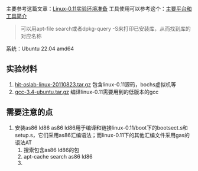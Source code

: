 主要参考这篇文章：[Linux-0.11实验环境准备](https://github.com/Wangzhike/HIT-Linux-0.11/blob/master/0-prepEnv/%E5%87%86%E5%A4%87%E5%AE%89%E8%A3%85%E7%8E%AF%E5%A2%83.md)
工具使用可以参考这个：[主要平台和工具简介](https://hoverwinter.gitbooks.io/hit-oslab-manual/content/environment.html)
> 可以用apt-file search或者dpkg-query -S来打印已安装库，从而找到库的对应名称

系统：Ubuntu 22.04 amd64
## 实验材料

1. [hit-oslab-linux-20110823.tar.gz](https://github.com/hoverwinter/HIT-OSLab/tree/master/Resources) 包含linux-0.11源码，bochs虚拟机等
2. [gcc-3.4-ubuntu.tar.gz](https://github.com/hoverwinter/HIT-OSLab/tree/master/Resources) 编译linux-0.11需要用到的低版本的gcc


## 需要注意的点
1. 安装as86 ld86 as86 ld86用于编译和链接linux-0.11/boot下的bootsect.s和setup.s，它们采用as86汇编语法；而linux-0.11下的其他汇编文件采用gas的语法AT
	1. 搜索包含as86 ld86的包
	2. apt-cache search as86 ld86
	3. 